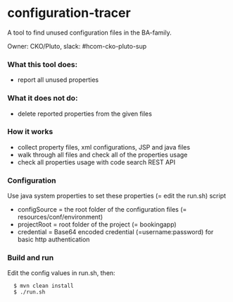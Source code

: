 # configuration-tracer

A tool to find unused configuration files in the BA-family.

Owner: CKO/Pluto, slack: #hcom-cko-pluto-sup

### What this tool does:
  - report all unused properties

### What it does not do:
  - delete reported properties from the given files

### How it works
  - collect property files, xml configurations, JSP and java files
  - walk through all files and check all of the properties usage
  - check all properties usage with code search REST API

### Configuration
Use java system properties to set these properties (= edit the run.sh) script
  - configSource = the root folder of the configuration files (= resources/conf/environment)
  - projectRoot = root folder of the project (= bookingapp)
  - credential = Base64 encoded credential (=username:password) for basic http authentication

### Build and run
Edit the config values in run.sh, then:

```
  $ mvn clean install
  $ ./run.sh
```


